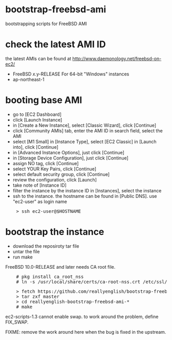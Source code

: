 bootstrap-freebsd-ami
=====================

bootstrapping scripts for FreeBSD AMI

check the latest AMI ID
=======================

the latest AMIs can be found at http://www.daemonology.net/freebsd-on-ec2/

* FreeBSD $x.$y-RELEASE For 64-bit "Windows" instances
* ap-northeast-1

booting base AMI
================

* go to [EC2 Dashboard]
* click [Launch Instance]
* in [Create a New Instance], select [Classic Wizard], click [Continue]
* click [Community AMIs] tab, enter the AMI ID in search field, select the AMI
* select [M1 Small] in [Instance Type], select [EC2 Classic] in [Launch into], click [Continue]
* in [Advanced Instance Options], just click [Continue]
* in [Storage Device Configuration], just click [Continue]
* assign NO tag, click [Continue]
* select YOUR Key Pairs, click [Continue]
* select default security group, click [Continue]
* review the configuration, click [Launch]
* take note of [Instance ID]
* filter the instance by the instance ID in [Instances], select the instance
* ssh to the instance. the hostname can be found in [Public DNS]. use "ec2-user" as login name

<pre>
    > ssh ec2-user@$HOSTNAME
</pre>

bootstrap the instance
======================

* download the reposiroty tar file
* untar the file
* run make

FreeBSD 10.0-RELEASE and later needs CA root file.

<pre>
    # pkg install ca_root_nss
    # ln -s /usr/local/share/certs/ca-root-nss.crt /etc/ssl/cert.pem
</pre>

<pre>
    > fetch https://github.com/reallyenglish/bootstrap-freebsd-ami/tarball/master
    > tar zxf master
    > cd reallyenglish-bootstrap-freebsd-ami-*
    # make
</pre>

ec2-scripts-1.3 cannot enable swap. to work around the problem, define FIX_SWAP.

FIXME: remove the work around here when the bug is fixed in the upstream.
